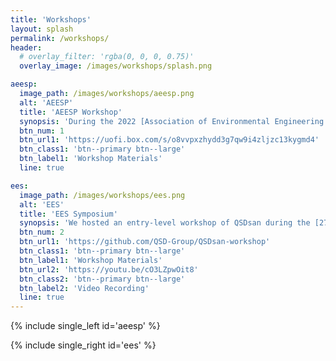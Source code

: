 ```yaml
---
title: 'Workshops'
layout: splash
permalink: /workshops/
header:
  # overlay_filter: 'rgba(0, 0, 0, 0.75)'
  overlay_image: /images/workshops/splash.png

aeesp:
  image_path: /images/workshops/aeesp.png
  alt: 'AEESP'
  title: 'AEESP Workshop'
  synopsis: 'During the 2022 [Association of Environmental Engineering and Science Professors (AEESP) Research and Education Conference](https://aeesp2022.wustl.edu), we hosted a workshop on Quantitative Sustainable Design (QSD). In this workshop, we familiarize participants with a structured approach to sustainable design (QSD) and provide experience in leveraging QSD to generate insight in their domains of interest.'
  btn_num: 1
  btn_url1: 'https://uofi.box.com/s/o8vvpxzhydd3g7qw9i4zljzc13kygmd4'
  btn_class1: 'btn--primary btn--large'
  btn_label1: 'Workshop Materials'
  line: true

ees:
  image_path: /images/workshops/ees.png
  alt: 'EES'
  title: 'EES Symposium'
  synopsis: 'We hosted an entry-level workshop of QSDsan during the [27th Environmental Engineering and Science Symposium](https://publish.illinois.edu/2022-environmentalsymposium/) at the University of Illinois Urbana-Champaign. In this workshop, attendees could interact with QSDsan through [Binder](https://mybinder.org/) without any local installation and prior knowledge on programming.'
  btn_num: 2
  btn_url1: 'https://github.com/QSD-Group/QSDsan-workshop'
  btn_class1: 'btn--primary btn--large'
  btn_label1: 'Workshop Materials'
  btn_url2: 'https://youtu.be/cO3LZpwOit8'
  btn_class2: 'btn--primary btn--large'
  btn_label2: 'Video Recording'
  line: true
---
```


{% include single_left id='aeesp' %}

{% include single_right id='ees' %}